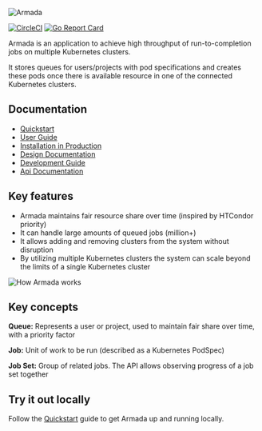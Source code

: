 ![Armada](./logo.svg)

[![CircleCI](https://circleci.com/gh/helm/helm.svg?style=shield)](https://circleci.com/gh/G-Research/armada)
[![Go Report Card](https://goreportcard.com/badge/github.com/G-Research/armada)](https://goreportcard.com/report/github.com/G-Research/armada)


Armada is an application to achieve high throughput of run-to-completion jobs on multiple Kubernetes clusters.

It stores queues for users/projects with pod specifications and creates these pods once there is available resource in one of the connected Kubernetes clusters.


## Documentation
- [Quickstart](./docs/quickstart.md)
- [User Guide](./docs/user.md)
- [Installation in Production](./docs/production-install.md)
- [Design Documentation](./docs/design.md)
- [Development Guide](./docs/developer.md)
- [Api Documentation](./docs/api.md)

## Key features
- Armada maintains fair resource share over time (inspired by HTCondor priority)
- It can handle large amounts of queued jobs (million+)
- It allows adding and removing clusters from the system without disruption
- By utilizing multiple Kubernetes clusters the system can scale beyond the limits of a single Kubernetes cluster

![How Armada works](./docs/batch-api.svg)

## Key concepts

**Queue:** Represents a user or project, used to maintain fair share over time, with a priority factor

**Job:** Unit of work to be run (described as a Kubernetes PodSpec)

**Job Set:** Group of related jobs. The API allows observing progress of a job set together


## Try it out locally

Follow the [Quickstart](./docs/quickstart.md) guide to get Armada up and running locally.
